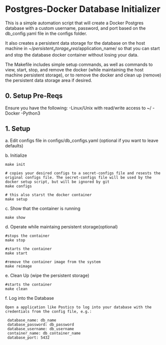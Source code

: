 # Postgres-Docker Database Initializer
This is a simple automation script that will create a Docker Postgres database with a custom username, password, and port based on the db_config.yaml file in the configs folder.

It also creates a persistent data storage for the database on the host machine in ~/$persistent_storage_area/$application_name/ so that you can start and stop the database docker container without losing your data.

The Makefile includes simple setup commands, as well as commands to view, start, stop, and remove the docker (while maintaining the host machine persistent storage), or to remove the docker and clean up (remove) the persistent data storage area if desired.

## 0. Setup Pre-Reqs
Ensure you have the following:
-Linux/Unix with read/write access to ~/
-Docker
-Python3

## 1. Setup

a. Edit configs file in configs/db_configs.yaml 
(optional if you want to leave defaults)

b. Initialize
```
make init

# copies your desired configs to a secret-configs file and resests the original configs file. The secret-configs file will be used by the docker setup script, but will be ignored by git 
make configs

# this also starst the docker container
make setup

```

c. Show that the container is running
```
make show 
```

d. Operate while maintaing persistent storage(optional)
```
#stops the container
make stop 

#starts the container
make start

#remove the container image from the system
make reimage
```

e. Clean Up (wipe the persistent storage)
```
#starts the container
make clean
```

f. Log into the Database
```
Open a application like Postico to log into your database with the credentials from the config file, e.g.:

 database_name: db_name
 database_password: db_password
 database_username: db_username
 container_name: db_container_name
 database_port: 5432

```